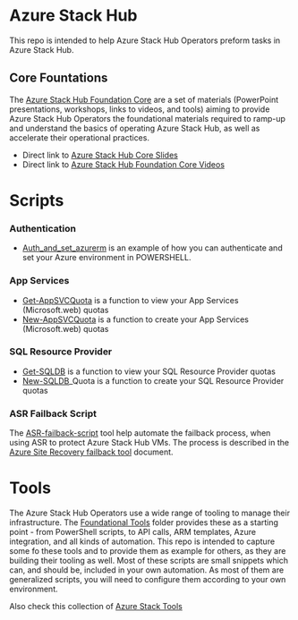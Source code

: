 # Azure Stack Hub
This repo is intended to help Azure Stack Hub Operators preform tasks in Azure Stack Hub. 

## Core Fountations

The [Azure Stack Hub Foundation Core](https://github.com/Azure-Samples/Azure-Stack-Hub-Foundation-Core) are a set of materials (PowerPoint presentations, workshops, links to videos, and tools) aiming to provide Azure Stack Hub Operators the foundational materials required to ramp-up and understand the basics of operating Azure Stack Hub, as well as accelerate their operational practices. 


- Direct link to [Azure Stack Hub Core Slides](https://github.com/Azure-Samples/Azure-Stack-Hub-Foundation-Core/tree/master/ASF-Training/ASF-slides) 
- Direct link to [Azure Stack Hub Foundation Core Videos](https://www.youtube.com/playlist?list=PLLasX02E8BPBeUs0as1Bhy9t3WtUmtLwE)


# Scripts
### Authentication 
- [Auth_and_set_azurerm](https://github.com/TrentShoun/StackHub/blob/main/Auth_and_set_azurerm.ps1) is an example of how you can authenticate and set your Azure environment in POWERSHELL.

### App Services
- [Get-AppSVCQuota](https://github.com/TrentShoun/StackHub/blob/main/Get-AppSvcQuota.ps1) is a function to view your App Services (Microsoft.web) quotas
- [New-AppSVCQuota](https://github.com/TrentShoun/StackHub/blob/main/New-AppSvcQuota.ps1) is a function to create your App Services (Microsoft.web) quotas

### SQL Resource Provider 

- [Get-SQLDB](https://github.com/TrentShoun/StackHub/blob/main/Get-SQLDB_Quota.ps1_Quota) is a function to view your SQL Resource Provider quotas
- [New-SQLDB](https://github.com/TrentShoun/StackHub/blob/main/new-SQLDB_Quota.ps1)_Quota is a function to create your SQL Resource Provider quotas

### ASR Failback Script

The [ASR-failback-script](https://github.com/Azure-Samples/Azure-Stack-Hub-Foundation-Core/tree/master/ASR-failback-script) tool help automate the failback process, when using ASR to protect Azure Stack Hub VMs. The process is described in the [Azure Site Recovery failback tool](https://docs.microsoft.com/azure-stack/operator/site-recovery-failback) document.

# Tools

The Azure Stack Hub Operators use a wide range of tooling to manage their infrastructure. The [Foundational Tools](http://github.com/Azure-Samples/Azure-Stack-Hub-Foundation-Core/tree/master/Tools) folder provides these as a starting point - from PowerShell scripts, to API calls, ARM templates, Azure integration, and all kinds of automation. This repo is intended to capture some fo these tools and to provide them as example for others, as they are building their tooling as well. 
Most of these scripts are small snippets which can, and should be, included in your own automation. As most of them are generalized scripts, you will need to configure them according to your own environment.

Also check this collection of [Azure Stack Tools](https://github.com/Azure/AzureStack-Tools) 


